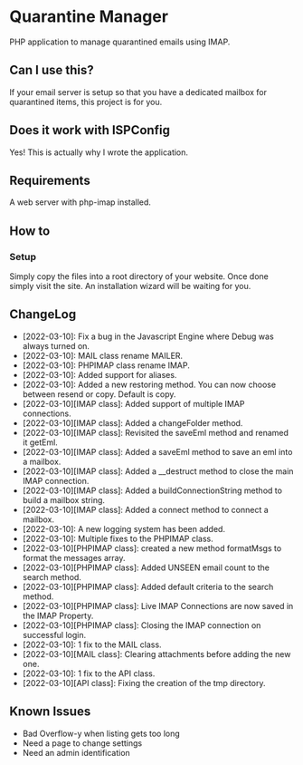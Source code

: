 # Quarantine Manager
PHP application to manage quarantined emails using IMAP.

## Can I use this?
If your email server is setup so that you have a dedicated mailbox for quarantined items, this project is for you.

## Does it work with ISPConfig
Yes! This is actually why I wrote the application.

## Requirements
A web server with php-imap installed.

## How to
### Setup
Simply copy the files into a root directory of your website. Once done simply visit the site. An installation wizard will be waiting for you.

## ChangeLog

 * [2022-03-10]: Fix a bug in the Javascript Engine where Debug was always turned on.
 * [2022-03-10]: MAIL class rename MAILER.
 * [2022-03-10]: PHPIMAP class rename IMAP.
 * [2022-03-10]: Added support for aliases.
 * [2022-03-10]: Added a new restoring method. You can now choose between resend or copy. Default is copy.
 * [2022-03-10][IMAP class]: Added support of multiple IMAP connections.
 * [2022-03-10][IMAP class]: Added a changeFolder method.
 * [2022-03-10][IMAP class]: Revisited the saveEml method and renamed it getEml.
 * [2022-03-10][IMAP class]: Added a saveEml method to save an eml into a mailbox.
 * [2022-03-10][IMAP class]: Added a __destruct method to close the main IMAP connection.
 * [2022-03-10][IMAP class]: Added a buildConnectionString method to build a mailbox string.
 * [2022-03-10][IMAP class]: Added a connect method to connect a mailbox.
 * [2022-03-10]: A new logging system has been added.
 * [2022-03-10]: Multiple fixes to the PHPIMAP class.
 * [2022-03-10][PHPIMAP class]: created a new method formatMsgs to format the messages array.
 * [2022-03-10][PHPIMAP class]: Added UNSEEN email count to the search method.
 * [2022-03-10][PHPIMAP class]: Added default criteria to the search method.
 * [2022-03-10][PHPIMAP class]: Live IMAP Connections are now saved in the IMAP Property.
 * [2022-03-10][PHPIMAP class]: Closing the IMAP connection on successful login.
 * [2022-03-10]: 1 fix to the MAIL class.
 * [2022-03-10][MAIL class]: Clearing attachments before adding the new one.
 * [2022-03-10]: 1 fix to the API class.
 * [2022-03-10][API class]: Fixing the creation of the tmp directory.

## Known Issues

 * Bad Overflow-y when listing gets too long
 * Need a page to change settings
 * Need an admin identification
